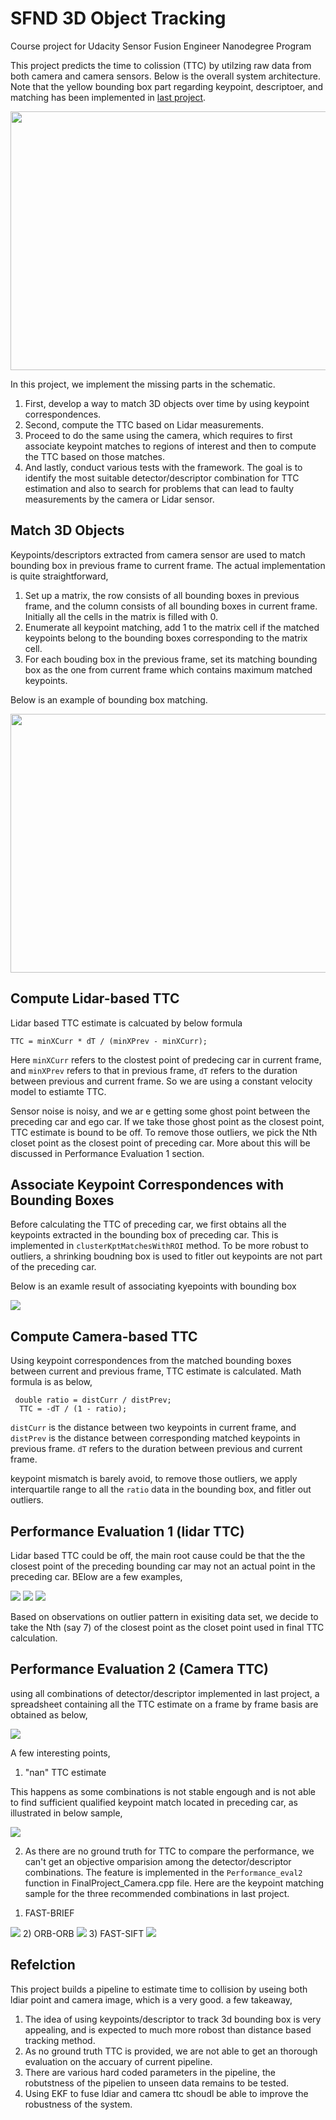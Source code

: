 # SFND 3D Object Tracking

Course project for Udacity Sensor Fusion Engineer Nanodegree Program

This project predicts the time to colission (TTC) by utilzing raw data from both camera and camera sensors. Below is the overall system architecture. Note that the yellow bounding box part regarding keypoint, descriptoer, and matching has been implemented in [last project](https://github.com/LevinJ/SFND_2D_Feature_Tracking).

<img src="images/course_code_structure.png" width="779" height="414" />

In this  project, we implement the missing parts in the schematic.
1. First, develop a way to match 3D objects over time by using keypoint correspondences. 
2. Second, compute the TTC based on Lidar measurements. 
3. Proceed to do the same using the camera, which requires to first associate keypoint matches to regions of interest and then to compute the TTC based on those matches. 
4. And lastly, conduct various tests with the framework. The goal is to identify the most suitable detector/descriptor combination for TTC estimation and also to search for problems that can lead to faulty measurements by the camera or Lidar sensor.


##  Match 3D Objects

Keypoints/descriptors extracted from camera sensor are used to match bounding box in previous frame to current frame. The actual implementation is quite straightforward,

1. Set up a matrix, the row consists of all bounding boxes in previous frame, and the column consists of all bounding boxes in current frame. Initially all the cells in the matrix is filled with 0.
2. Enumerate all keypoint matching, add 1 to the matrix cell if the matched keypoints belong to the bounding boxes corresponding to the matrix cell.
3. For each bouding box in the previous frame, set its matching bounding box as the one from current frame which contains maximum matched keypoints.

Below is an example of bounding box matching.

<img src="images/3d_box_matching.png"  width="779" height="414"/>


## Compute Lidar-based TTC

Lidar based TTC estimate is calcuated by below formula

```
TTC = minXCurr * dT / (minXPrev - minXCurr);
```

Here `minXCurr` refers to the clostest point of predecing car in current frame, and `minXPrev` refers to that in previous frame, `dT` refers to the duration between previous and current frame. So we are using a constant velocity model to estiamte TTC.

Sensor noise is noisy, and we ar e getting some ghost point between the preceding car and ego car. If we take those ghost point as the closest point, TTC estimate is bound to be off. To remove those outliers, we pick the Nth closet point as the closest point of preceding car. More about this will be discussed in Performance Evaluation 1 section.

## Associate Keypoint Correspondences with Bounding Boxes

Before calculating the TTC of preceding car, we first obtains all the keypoints extracted in the bounding box of preceding car. This is implemented in `clusterKptMatchesWithROI` method. To be more robust to outliers, a shrinking boudning box is used to fitler out keypoints are not part of the preceding car.

Below is an examle result of associating kyepoints with bounding box

<img src="images/keypoint_inboundingbox.png" />

## Compute Camera-based TTC

Using  keypoint correspondences from the matched bounding boxes between current and previous frame, TTC estimate is calculated. Math formula is as below,

```
 double ratio = distCurr / distPrev;
  TTC = -dT / (1 - ratio);
```
`distCurr` is the distance between two keypoints in current frame, and `distPrev` is the distance between corresponding matched keypoints in previous frame. `dT` refers to the duration between previous and current frame.

keypoint mismatch is barely avoid, to remove those outliers, we apply interquartile range to all the `ratio` data in the bounding box, and fitler out outliers.


##  Performance Evaluation 1 (lidar TTC)

Lidar based TTC could be off, the main root cause could be that the the closest point of the preceding bounding car may not an actual point in the preceding car. BElow are a few examples,

<img src="images/lidar_outlier_4.png"  />

<img src="images/lidar_outlier_5.png"  />

<img src="images/lidar_outlier_11.png"  />

Based on observations on outlier pattern in exisiting data set, we decide to take the Nth (say 7) of the closest point as the closet point used in final TTC calculation.



##  Performance Evaluation 2 (Camera TTC)

using all combinations of detector/descriptor implemented in last project, a spreadsheet containing all the TTC estimate on a frame by frame basis are obtained as below,

<img src="images/ttc_performance_eval.png"  />

A few interesting points,

1. "nan" TTC estimate

This happens as some combinations is not stable engough and is not able to find sufficient qualified keypoint match located in preceding car, as illustrated in below sample,

<img src="images/insufficent_kpt.png"  />

2. As there are no ground truth for TTC to compare the performance, we can't get an objective omparision among the detector/descriptor combinations. The feature is implemented in the `Performance_eval2` function in FinalProject_Camera.cpp file. Here are the keypoint matching sample for the three recommended combinations in last project.

1) FAST-BRIEF
<img src="images/fast_brief.png"  />
2) ORB-ORB
<img src="images/orb_orb.png"  />
3) FAST-SIFT
<img src="images/fast_sift.png"  />


## Refelction

This project builds a pipeline to estimate time to collision by useing both ldiar point and camera image, which is a very good. a few takeaway,

1. The idea of using keypoints/descriptor to track 3d bounding box is very appealing, and is expected to much more robost than distance based tracking method.
2. As no ground truth TTC is provided, we are not able to get an thorough evaluation on the accuary of current pipeline.
3. There are various hard coded parameters in the pipeline, the robutstness of the pipelien to unseen data remains to be tested.
4. Using EKF to fuse ldiar and camera ttc shoudl be able to improve the robustness of the system.






